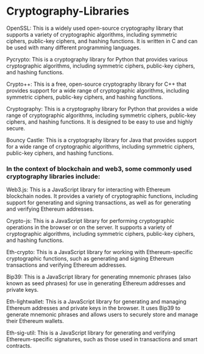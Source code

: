 # Cryptography-Libraries

OpenSSL: This is a widely used open-source cryptography library that supports a variety of cryptographic algorithms, including symmetric ciphers, public-key ciphers, and hashing functions. It is written in C and can be used with many different programming languages.

Pycrypto: This is a cryptography library for Python that provides various cryptographic algorithms, including symmetric ciphers, public-key ciphers, and hashing functions.

Crypto++: This is a free, open-source cryptography library for C++ that provides support for a wide range of cryptographic algorithms, including symmetric ciphers, public-key ciphers, and hashing functions.

Cryptography: This is a cryptography library for Python that provides a wide range of cryptographic algorithms, including symmetric ciphers, public-key ciphers, and hashing functions. It is designed to be easy to use and highly secure.

Bouncy Castle: This is a cryptography library for Java that provides support for a wide range of cryptographic algorithms, including symmetric ciphers, public-key ciphers, and hashing functions.


### In the context of blockchain and web3, some commonly used cryptography libraries include:

Web3.js: This is a JavaScript library for interacting with Ethereum blockchain nodes. It provides a variety of cryptographic functions, including support for generating and signing transactions, as well as for generating and verifying Ethereum addresses.

Crypto-js: This is a JavaScript library for performing cryptographic operations in the browser or on the server. It supports a variety of cryptographic algorithms, including symmetric ciphers, public-key ciphers, and hashing functions.

Eth-crypto: This is a JavaScript library for working with Ethereum-specific cryptographic functions, such as generating and signing Ethereum transactions and verifying Ethereum addresses.

Bip39: This is a JavaScript library for generating mnemonic phrases (also known as seed phrases) for use in generating Ethereum addresses and private keys.

Eth-lightwallet: This is a JavaScript library for generating and managing Ethereum addresses and private keys in the browser. It uses Bip39 to generate mnemonic phrases and allows users to securely store and manage their Ethereum wallets.

Eth-sig-util: This is a JavaScript library for generating and verifying Ethereum-specific signatures, such as those used in transactions and smart contracts.
